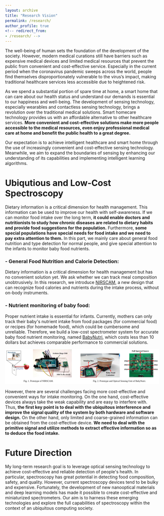 ```yaml
---
layout: archive
title: "Research Vision"
permalink: /research/
author_profile: true
<!-- redirect_from: 
- /research/ -->
---
```


The well-being of human sets the foundation of the development of the society. However, modern medical curations still have barriers such as expensive medical devices and limited medical resources that prevent the public from convenient and cost-effective service. Especially in the current period when the coronavirus pandemic sweeps across the world, people find themselves disproportionately vulnerable to the virus’s impact, making traditional healthcare services less accessible due to heightened risk. 

As we spend a substantial portion of spare time at home, a smart home that can care about our health status and understand our demands is essential to our happiness and well-being. The development of sensing technology, especially wearables and contactless sensing technology, brings a revolution over the traditional medical solutions. Smart homecare technology provides us with an affordable alternative to other healthcare services. **More convenient and cost-effective solutions make more people accessible to the medical resources, even enjoy professional medical care at home and benefit the public health to a great degree.** 

Our expectation is to achieve intelligent healthcare and smart home through the use of increasingly convenient and cost-effective sensing technology. Meanwhile, we aim to expand the boundaries of sensing by enhancing our understanding of its capabilities and implementing intelligent learning algorithms.

# Ubiqutious and Low-Cost Spectroscopy
Dietary information is a critical dimension for health management. This information can be used to improve our health with self-awareness. If we can monitor food intake over the long term, **it could enable doctors and nutritionists to study how chronic diseases are related to dietary habits and provide food suggestions for the population.** Furthermore, **some special populations have special needs for food intake and we need to pay extra attention to them.** In this part, we mainly care about general food nutrition and type detection for normal people, and give special attention to the infants to monitor baby food nutrients.
### - General Food Nutrition and Calorie Detection:  
Dietary information is a critical dimension for health management but has no convenient solution yet. We ask whether we can track meal composition unobtrusively. In this research, we introduce [NIRSCAM](https://ieeexplore.ieee.org/document/9745595), a new design that can recognize food calories and nutrients during the intake process, without on-body instruments. 
### - Nutrient monitoring of baby food: 
Proper nutrient intake is essential for infants. Currently, mothers can only track their baby's nutrient intake from food packages (for commercial food) or recipes (for homemade food), which could be cumbersome and unreliable. Therefore, we build a low-cost spectrometer system for accurate baby food nutrient monitoring, named [BabyNutri](https://dl.acm.org/doi/10.1145/3580858), which costs less than 10 dollars but achieves comparable performance to commercial solutions. 


<center class='half'>
<img src="/images/light-works.svg"/>
</center>

However, there are several challenges facing more cost-effective and convenient ways for intake monitoring. On the one hand, cost-effective devices always take the weak capability and are easy to interfere with. Thus, **the first key point is to deal with the ubiquitous interference and improve the signal quality of the system by both hardware and software design.** On the other hand, only limited and coarse-grained information can be obtained from the cost-effective device. **We need to deal with the primitive signal and utilize methods to extract effective information so as to deduce the food intake.**  

# Future Direction
My long-term research goal is to leverage optical sensing technology to achieve cost-effective and reliable detection of people's health. In particular, spectroscopy has great potential in detecting food composition, safety, and quality. However, current spectroscopy devices tend to be bulky and expensive. Fortunately, the development of new nanooptical materials and deep learning models has made it possible to create cost-effective and miniaturized spectrometers. Our aim is to harness these emerging technologies and explore the full capabilities of spectroscopy within the context of an ubiquitous computing society.
